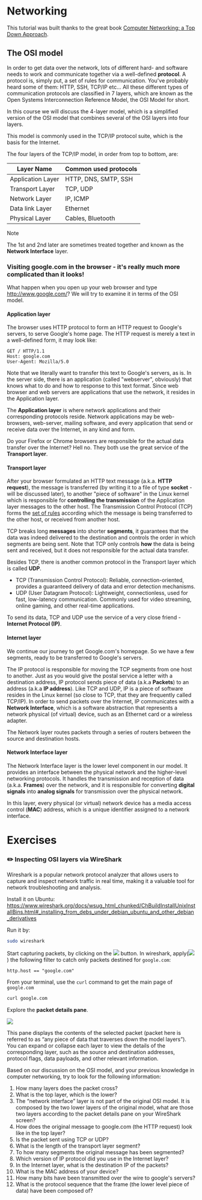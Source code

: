 # Networking

This tutorial was built thanks to the great book [Computer Networking: a Top Down Approach](https://gaia.cs.umass.edu/kurose_ross/).

## The OSI model


In order to get data over the network, lots of different hard- and software needs to work and communicate together via a well-defined **protocol**.
A protocol is, simply put, a set of rules for communication. You've probably heard some of them: HTTP, SSH, TCP/IP etc...
All these different types of communication protocols are classified in 7 layers, which are known as the Open Systems Interconnection Reference Model, the OSI Model for short.

In this course we will discuss the 4-layer model, which is a simplified version of the OSI model that combines several of the OSI layers into four layers.

This model is commonly used in the TCP/IP protocol suite, which is the basis for the Internet.

The four layers of the TCP/IP model, in order from top to bottom, are:

| Layer Name        | Common used protocols |
|-------------------|-----------------------|
| Application Layer | HTTP, DNS, SMTP, SSH  |
| Transport Layer   | TCP, UDP              |
| Network Layer     | IP, ICMP              |
| Data link Layer   | Ethernet              |
| Physical Layer    | Cables, Bluetooth     |


> [!NOTE]
> The 1st and 2nd later are sometimes treated together and known as the **Network Interface** layer.

### Visiting google.com in the browser - it's really much more complicated than it looks!

What happen when you open up your web browser and type http://www.google.com/? We will try to examine it in terms of the OSI model.

#### Application layer

The browser uses HTTP protocol to form an HTTP request to Google's servers, to serve Google's home page. 
The HTTP request is merely a text in a well-defined form, it may look like:

```text
GET / HTTP/1.1
Host: google.com
User-Agent: Mozilla/5.0
```

Note that we literally want to transfer this text to Google's servers, as is.
In the server side, there is an application (called "webserver", obviously) that knows what to do and how to response to this text format.
Since web browser and web servers are applications that use the network, it resides in the Application layer.

The **Application layer** is where network applications and their corresponding protocols reside. Network applications may be web-browsers, web-server, mailing software, and every application that send or receive data over the Internet, in any kind and form.

Do your Firefox or Chrome browsers are responsible for the actual data transfer over the Internet? Hell no.
They both use the great service of the **Transport layer**.

#### Transport layer

After your browser formulated an HTTP text message (a.k.a. **HTTP request**), the message is transferred (by writing it to a file of type **socket** - will be discussed later), to another "piece of software" in the Linux kernel which is responsible for **controlling the transmission** of the Application layer messages to the other host.
The Transmission Control Protocol (TCP) forms the [set of rules](https://www.ietf.org/rfc/rfc793.txt) according which the message is being transferred to the other host, or received from another host. 

TCP breaks long **messages** into shorter **segments**, it guarantees that the data was indeed delivered to the destination and controls the order in which segments are being sent.
Note that TCP only controls **how** the data is being sent and received, but it does not responsible for the actual data transfer. 

Besides TCP, there is another common protocol in the Transport layer which is called **UDP**.

- TCP (Transmission Control Protocol): Reliable, connection-oriented, provides a guaranteed delivery of data and error detection mechanisms. 
- UDP (User Datagram Protocol): Lightweight, connectionless, used for fast, low-latency communication. Commonly used for video streaming, online gaming, and other real-time applications.

To send its data, TCP and UDP use the service of a very close friend - **Internet Protocol (IP)**.


#### Internet layer

We continue our journey to get Google.com's homepage. 
So we have a few segments, ready to be transferred to Google's servers. 

The IP protocol is responsible for moving the TCP segments from one host to another.
Just as you would give the postal service a letter with a destination address, IP protocol sends piece of data (a.k.a **Packets**) to an address (a.k.a **IP address**).
Like TCP and UDP, IP is a piece of software resides in the Linux kernel (so close to TCP, that they are frequently called TCP/IP).
In order to send packets over the Internet, IP communicates with a **Network Interface**, which is a software abstraction that represents a network physical (of virtual) device, such as an Ethernet card or a wireless adapter.

The Network layer routes packets through a series of routers between the source and destination hosts.

#### Network Interface layer

The Network Interface layer is the lower level component in our model. 
It provides an interface between the physical network and the higher-level networking protocols.
It handles the transmission and reception of data (a.k.a. **Frames**) over the network, and it is responsible for converting **digital signals** into **analog signals** for transmission over the physical network.

In this layer, every physical (or virtual) network device has a media access control (**MAC**) address, which is a unique identifier assigned to a network interface. 

# Exercises

### :pencil2: Inspecting OSI layers via WireShark

Wireshark is a popular network protocol analyzer that allows users to capture and inspect network traffic in real time, making it a valuable tool for network troubleshooting and analysis.

Install it on Ubuntu:   
https://www.wireshark.org/docs/wsug_html_chunked/ChBuildInstallUnixInstallBins.html#_installing_from_debs_under_debian_ubuntu_and_other_debian_derivatives

Run it by:

```bash
sudo wireshark
```

Start capturing packets, by clicking on the ![][networking_wiresharkstart] button.
In wireshark, apply(![][networking_wireshark_apply]) the following filter to catch only packets destined for `google.com`:

```text
http.host == "google.com"
```

From your terminal, use the `curl` command to get the main page of `google.com`

```bash
curl google.com
```

Explore the **packet details pane**.

![][networking_wireshark_packet_pane]

This pane displays the contents of the selected packet (packet here is referred to as “any piece of data that traverses down the model layers”).
You can expand or collapse each layer to view the details of the corresponding layer, such as the source and destination addresses, protocol flags, data payloads, and other relevant information.

Based on our discussion on the OSI model, and your previous knowledge in computer networking, try to look for the following information:


1. How many layers does the packet cross?
2. What is the top layer, which is the lower?
3. The “network interface” layer is not part of the original OSI model. It is composed by the two lower layers of the original model, what are those two layers according to the packet details pane on your WireShark screen?
4. How does the original message to google.com (the HTTP request) look like in the top layer?
5. Is the packet sent using TCP or UDP?
6. What is the length of the transport layer segment?
7. To how many segments the original message has been segmented?
8. Which version of IP protocol did you use in the Internet layer?
9. In the Internet layer, what is the destination IP of the packets?
10. What is the MAC address of your device?
11. How many bits have been transmitted over the wire to google's servers?
12. What is the protocol sequence that the frame (the lower level piece of data) have been composed of?  

[networking_wiresharkstart]: https://exit-zero-academy.github.io/DevOpsTheHardWayAssets/img/networking_wiresharkstart.png
[networking_wireshark_apply]: https://exit-zero-academy.github.io/DevOpsTheHardWayAssets/img/networking_wireshark_apply.png
[networking_wireshark_packet_pane]: https://exit-zero-academy.github.io/DevOpsTheHardWayAssets/img/networking_wireshark_packet_pane.png
